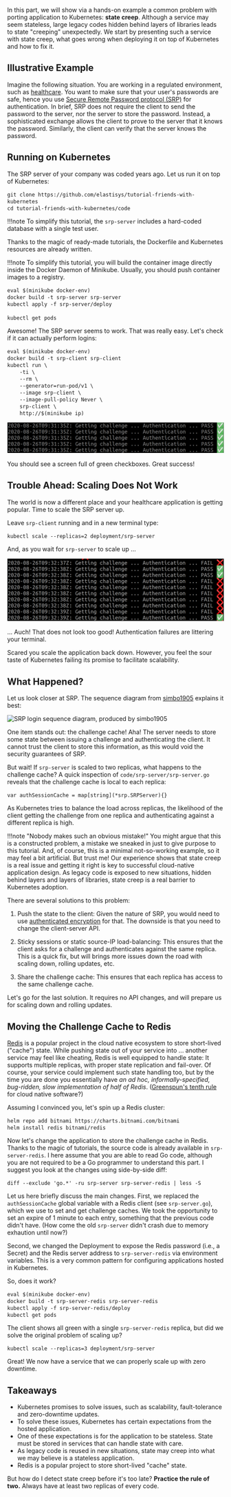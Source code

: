 In this part, we will show via a hands-on example a common problem with porting application to Kubernetes: **state creep**. Although a service may seem stateless, large legacy codes hidden behind layers of libraries leads to state "creeping" unexpectedly. We start by presenting such a service with state creep, what goes wrong when deploying it on top of Kubernetes and how to fix it.

## Illustrative Example

Imagine the following situation. You are working in a regulated environment, such as [healthcare](https://elastisys.com/hipaa-compliance-kubernetes-privacy-rule/). You want to make sure that your user's passwords are safe, hence you use [Secure Remote Password protocol (SRP)](https://en.wikipedia.org/wiki/Secure_Remote_Password_protocol) for authentication. In brief, SRP does not require the client to send the password to the server, nor the server to store the password. Instead, a sophisticated exchange allows the client to prove to the server that it knows the password. Similarly, the client can verify that the server knows the password.

## Running on Kubernetes

The SRP server of your company was coded years ago. Let us run it on top of Kubernetes:

```
git clone https://github.com/elastisys/tutorial-friends-with-kubernetes
cd tutorial-friends-with-kubernetes/code
```

!!!note
    To simplify this tutorial, the `srp-server` includes a hard-coded database with a single test user.

Thanks to the magic of ready-made tutorials, the Dockerfile and Kubernetes resources are already written.

!!!note
    To simplify this tutorial, you will build the container image directly inside the Docker Daemon of Minikube. Usually, you should push container images to a registry.

```
eval $(minikube docker-env)
docker build -t srp-server srp-server
kubectl apply -f srp-server/deploy

kubectl get pods
```

Awesome! The SRP server seems to work. That was really easy. Let's check if it can actually perform logins:

```
eval $(minikube docker-env)
docker build -t srp-client srp-client
kubectl run \
    -ti \
    --rm \
    --generator=run-pod/v1 \
    --image srp-client \
    --image-pull-policy Never \
    srp-client \
    http://$(minikube ip)
```

![Screenshot: SRP Client Pass](img/screenshot-srp-client-pass.png)

You should see a screen full of green checkboxes. Great success!

## Trouble Ahead: Scaling Does Not Work

The world is now a different place and your healthcare application is getting popular. Time to scale the SRP server up.

Leave `srp-client` running and in a new terminal type:

```
kubectl scale --replicas=2 deployment/srp-server
```

And, as you wait for `srp-server` to scale up ...

![Screenshot: SRP Client Fail](img/screenshot-srp-client-fail.png)

... Auch! That does not look too good! Authentication failures are littering your terminal.

Scared you scale the application back down. However, you feel the sour taste of Kubernetes failing its promise to facilitate scalability.

## What Happened?

Let us look closer at SRP. The sequence diagram from [simbo1905](https://github.com/simbo1905/thinbus-srp-npm) explains it best:

![SRP login sequence diagram, produced by simbo1905](https://camo.githubusercontent.com/d3f3723e01f53e402f7186d157dcefbc215a41f6/687474703a2f2f73696d6f6e6d61737365792e6269746275636b65742e696f2f7468696e6275732f6c6f67696e2d63616368652e706e67)

One item stands out: the challenge cache! Aha! The server needs to store some state between issuing a challenge and authenticating the client. It cannot trust the client to store this information, as this would void the security guarantees of SRP.

But wait! If `srp-server` is scaled to two replicas, what happens to the challenge cache? A quick inspection of `code/srp-server/srp-server.go` reveals that the challenge cache is local to each replica:

```
var authSessionCache = map[string](*srp.SRPServer){}
```

As Kubernetes tries to balance the load across replicas, the likelihood of the client getting the challenge from one replica and authenticating against a different replica is high.

!!!note "Nobody makes such an obvious mistake!"
    You might argue that this is a constructed problem, a mistake we sneaked in just to give purpose to this tutorial. And, of course, this is a minimal not-so-working example, so it may feel a bit artificial. But trust me! Our experience shows that state creep is a real issue and getting it right is key to successful cloud-native application design. As legacy code is exposed to new situations, hidden behind layers and layers of libraries, state creep is a real barrier to Kubernetes adoption.

There are several solutions to this problem:

1. Push the state to the client: Given the nature of SRP, you would need to use [authenticated encryption](https://en.wikipedia.org/wiki/Authenticated_encryption) for that. The downside is that you need to change the client-server API.

2. Sticky sessions or static source-IP load-balancing: This ensures that the client asks for a challenge and authenticates against the same replica. This is a quick fix, but will brings more issues down the road with scaling down, rolling updates, etc.

3. Share the challenge cache: This ensures that each replica has access to the same challenge cache.

Let's go for the last solution. It requires no API changes, and will prepare us for scaling down and rolling updates.

## Moving the Challenge Cache to Redis

[Redis](https://redis.io/) is a popular project in the cloud native ecosystem to store short-lived ("cache") state. While pushing state out of your service into ... another service may feel like cheating, Redis is well equipped to handle state: It supports multiple replicas, with proper state replication and fail-over. Of course, your service could implement such state handling too, but by the time you are done you essentially have *an ad hoc, informally-specified, bug-ridden, slow implementation of half of Redis*. ([Greenspun's tenth rule](https://en.wikipedia.org/wiki/Greenspun%27s_tenth_rule) for cloud native software?)

Assuming I convinced you, let's spin up a Redis cluster:

```
helm repo add bitnami https://charts.bitnami.com/bitnami
helm install redis bitnami/redis
```

Now let's change the application to store the challenge cache in Redis. Thanks to the magic of tutorials, the source code is already available in `srp-server-redis`. I here assume that you are able to read Go code, although you are not required to be a Go programmer to understand this part. I suggest you look at the changes using side-by-side diff:

```
diff --exclude 'go.*' -ru srp-server srp-server-redis | less -S
```

Let us here briefly discuss the main changes. First, we replaced the `authSessionCache` global variable with a Redis client (see `srp-server.go`), which we use to set and get challenge caches. We took the opportunity to set an expire of 1 minute to each entry, something that the previous code didn't have. (How come the old `srp-server` didn't crash due to memory exhaution until now?)

Second, we changed the Deployment to expose the Redis password (i.e., a Secret) and the Redis server address to `srp-server-redis` via environment variables.
This is a very common pattern for configuring applications hosted in Kubernetes.

So, does it work?

```
eval $(minikube docker-env)
docker build -t srp-server-redis srp-server-redis
kubectl apply -f srp-server-redis/deploy
kubectl get pods
```

The client shows all green with a single `srp-server-redis` replica, but did we solve the original problem of scaling up?

```
kubectl scale --replicas=3 deployment/srp-server
```

Great! We now have a service that we can properly scale up with zero downtime.

## Takeaways

* Kubernetes promises to solve issues, such as scalability, fault-tolerance and zero-downtime updates.
* To solve these issues, Kubernetes has certain expectations from the hosted application.
* One of these expectations is for the application to be stateless. State must be stored in services that can handle state with care.
* As legacy code is reused in new situations, state may creep into what we may believe is a stateless application.
* Redis is a popular project to store short-lived "cache" state.

But how do I detect state creep before it's too late? **Practice the rule of two.** Always have at least two replicas of every code.
